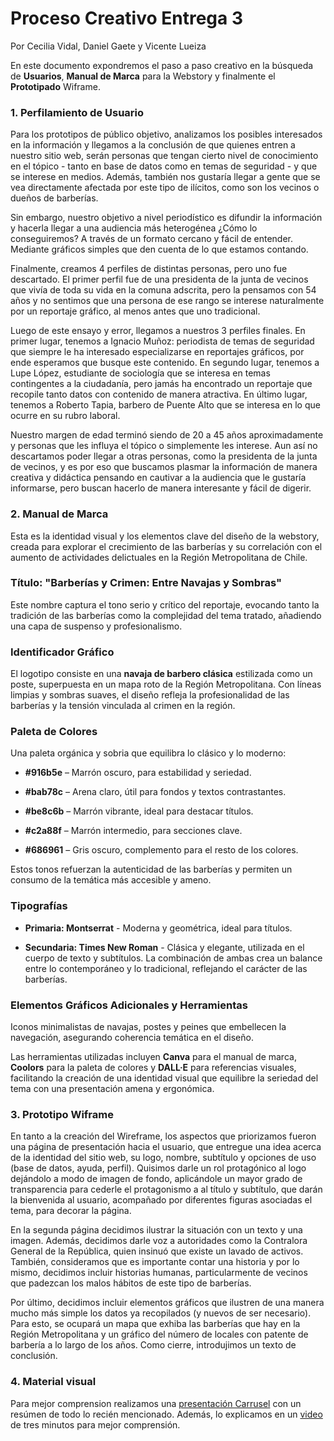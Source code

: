 # Proceso Creativo Entrega 3
Por Cecilia Vidal, Daniel Gaete y Vicente Lueiza

En este documento expondremos el paso a paso creativo en la búsqueda de **Usuarios**, **Manual de Marca** para la Webstory y finalmente el **Prototipado** Wiframe.

### **1. Perfilamiento de Usuario**

Para los prototipos de público objetivo, analizamos los posibles interesados en la información y llegamos a la conclusión de que quienes entren a nuestro sitio web, serán personas que tengan cierto nivel de conocimiento en el tópico - tanto en base de datos como en temas de seguridad - y que se interese en medios. Además, también nos gustaría llegar a gente que se vea directamente afectada por este tipo de ilícitos, como son los vecinos o dueños de barberías.
 
Sin embargo, nuestro objetivo a nivel periodístico es difundir la información y hacerla llegar a una audiencia más heterogénea ¿Cómo lo conseguiremos? A través de un formato cercano y fácil de entender. Mediante gráficos simples que den cuenta de lo que estamos contando.  

Finalmente, creamos 4 perfiles de distintas personas, pero uno fue descartado. El primer perfil fue de una presidenta de la junta de vecinos que vivía de toda su vida en la comuna adscrita, pero la pensamos con 54 años y no sentimos que una persona de ese rango se interese naturalmente por un reportaje gráfico, al menos antes que uno tradicional.

Luego de este ensayo y error, llegamos a nuestros 3 perfiles finales. En primer lugar, tenemos a Ignacio Muñoz: periodista de temas de seguridad que siempre le ha interesado especializarse en reportajes gráficos, por ende esperamos que busque este contenido. En segundo lugar, tenemos a Lupe López, estudiante de sociología que se interesa en temas contingentes a la ciudadanía, pero jamás ha encontrado un reportaje que recopile tanto datos con contenido de manera atractiva. En último lugar, tenemos a Roberto Tapia, barbero de Puente Alto que se interesa en lo que ocurre en su rubro laboral.

Nuestro margen de edad terminó siendo de 20 a 45 años aproximadamente y personas que les influya el tópico o simplemente les interese. Aun así no descartamos poder llegar a otras personas, como la presidenta de la junta de vecinos, y es por eso que buscamos plasmar la información de manera creativa y didáctica pensando en cautivar a la audiencia que le gustaría informarse, pero buscan hacerlo de manera interesante y fácil de digerir.

### **2.  Manual de Marca**

Esta es la identidad visual y los elementos clave del diseño de la webstory, creada para explorar el crecimiento de las barberías y su correlación con el aumento de actividades delictuales en la Región Metropolitana de Chile. 


### **Título**: "Barberías y Crimen: Entre Navajas y Sombras" 

Este nombre captura el tono serio y crítico del reportaje, evocando tanto la tradición de las barberías como la complejidad del tema tratado, añadiendo una capa de suspenso y profesionalismo. 

### **Identificador Gráfico**

El logotipo consiste en una **navaja de barbero clásica** estilizada como un poste, superpuesta en un mapa roto de la Región Metropolitana. Con líneas limpias y sombras suaves, el diseño refleja la profesionalidad de las barberías y la tensión vinculada al crimen en la región. 

### **Paleta de Colores**

Una paleta orgánica y sobria que equilibra lo clásico y lo moderno: 

- **#916b5e** – Marrón oscuro, para estabilidad y seriedad. 

- **#bab78c** – Arena claro, útil para fondos y textos contrastantes. 

- **#be8c6b** – Marrón vibrante, ideal para destacar títulos. 

- **#c2a88f** – Marrón intermedio, para secciones clave. 

- **#686961** – Gris oscuro, complemento para el resto de los colores. 

Estos tonos refuerzan la autenticidad de las barberías y permiten un consumo de la temática más accesible y ameno. 

### **Tipografías**

- **Primaria: Montserrat** - Moderna y geométrica, ideal para títulos. 

- **Secundaria: Times New Roman** - Clásica y elegante, utilizada en el cuerpo de texto y subtítulos. La combinación de ambas crea un balance entre lo contemporáneo y lo tradicional, reflejando el carácter de las barberías. 

### **Elementos Gráficos Adicionales y Herramientas**

Iconos minimalistas de navajas, postes y peines que embellecen la navegación, asegurando coherencia temática en el diseño. 

Las herramientas utilizadas incluyen **Canva** para el manual de marca, **Coolors** para la paleta de colores y **DALL·E** para referencias visuales, facilitando la creación de una identidad visual que equilibre la seriedad del tema con una presentación amena y ergonómica.  

### **3. Prototipo Wiframe**
En tanto a la creación del Wireframe, los aspectos que priorizamos fueron una página de presentación hacia el usuario, que entregue una idea acerca de la identidad del sitio web, su logo, nombre, subtítulo y opciones de uso (base de datos, ayuda, perfil). Quisimos darle un rol protagónico al logo dejándolo a modo de imagen de fondo, aplicándole un mayor grado de transparencia para cederle el protagonismo a al título y subtítulo, que darán la bienvenida al usuario, acompañado por diferentes figuras asociadas el tema, para decorar la página. 

En la segunda página decidimos ilustrar la situación con un texto y una imagen. Además, decidimos darle voz a autoridades como la Contralora General de la República, quien insinuó que existe un lavado de activos. También, consideramos que es importante contar una historia y por lo mismo, decidimos incluir historias humanas, particularmente de vecinos que padezcan los malos hábitos de este tipo de barberías.  

Por último, decidimos incluir elementos gráficos que ilustren de una manera mucho más simple los datos ya recopilados (y nuevos de ser necesario). Para esto, se ocupará un mapa que exhiba las barberías que hay en la Región Metropolitana y un gráfico del número de locales con patente de barbería a lo largo de los años. Como cierre, introdujimos un texto de conclusión. 

### 4. Material visual
Para mejor comprension realizamos una 
[presentación Carrusel](https://www.canva.com/design/DAGUlEhTpcw/yvu3ugsMfFob4BDfdJHRvA/edit?utm_content=DAGUlEhTpcw&utm_campaign=designshare&utm_medium=link2&utm_source=sharebutton) con un resúmen de todo lo recién mencionado. Además, lo explicamos en un
[video](https://youtu.be/sG9NE9rfL-8)
de tres minutos para mejor comprensión.

